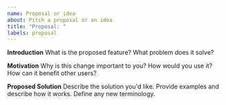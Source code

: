 ```yaml
---
name: Proposal or idea
about: Pitch a proposal or an idea
title: "Proposal: "
labels: proposal
---
```


**Introduction**
What is the proposed feature? What problem does it solve?

**Motivation**
Why is this change important to you? How would you use it? How can it benefit other users?

**Proposed Solution**
Describe the solution you'd like. Provide examples and describe how it works. Define any new terminology.
